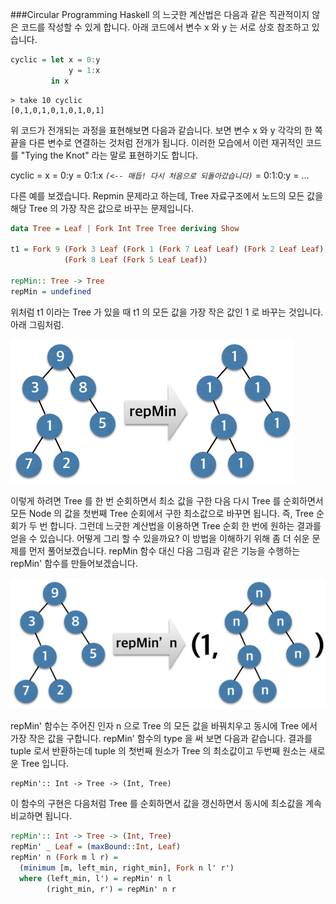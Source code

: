 ###Circular Programming
Haskell 의 느긋한 계산법은 다음과 같은 직관적이지 않은 코드를 작성할 수 있게 합니다. 아래 코드에서 변수 x 와 y 는 서로 상호 참조하고 있습니다.
```haskell
cyclic = let x = 0:y
             y = 1:x
         in x
```

    > take 10 cyclic
    [0,1,0,1,0,1,0,1,0,1]

위 코드가 전개되는 과정을 표현해보면 다음과 같습니다. 보면 변수 x 와 y 각각의 한 쪽 끝을 다른 변수로 연결하는 것처럼 전개가 됩니다. 이러한 모습에서 이런 재귀적인 코드를 "Tying the Knot" 라는 말로 표현하기도 합니다.

cyclic = x = 0:y = 0:1:x *`(<-- 매듭! 다시 처음으로 되돌아갔습니다)`* = 0:1:0:y = ...

다른 예를 보겠습니다. Repmin 문제라고 하는데, Tree 자료구조에서 노드의 모든 값을 해당 Tree 의 가장 작은 값으로 바꾸는 문제입니다.

```haskell
data Tree = Leaf | Fork Int Tree Tree deriving Show

t1 = Fork 9 (Fork 3 Leaf (Fork 1 (Fork 7 Leaf Leaf) (Fork 2 Leaf Leaf)))
            (Fork 8 Leaf (Fork 5 Leaf Leaf))

repMin:: Tree -> Tree
repMin = undefined
```
위처럼 t1 이라는 Tree 가 있을 때 t1 의 모든 값을 가장 작은 값인 1 로 바꾸는 것입니다. 아래 그림처럼.

<img src="repmin.png">

이렇게 하려면 Tree 를 한 번 순회하면서 최소 값을 구한 다음 다시 Tree 를 순회하면서 모든 Node 의 값을 첫번째 Tree 순회에서 구한 최소값으로 바꾸면 됩니다. 즉, Tree 순회가 두 번 합니다. 그런데 느긋한 계산법을 이용하면 Tree 순회 한 번에 원하는 결과를 얻을 수 있습니다. 어떻게 그리 할 수 있을까요? 이 방법을 이해하기 위해 좀 더 쉬운 문제를 먼저 풀어보겠습니다. repMin 함수 대신 다음 그림과 같은 기능을 수행하는 repMin' 함수를 만들어보겠습니다.

<img src="repmin-prime.png">

repMin' 함수는 주어진 인자 n 으로 Tree 의 모든 값을 바꿔치우고 동시에 Tree 에서 가장 작은 값을 구합니다. repMin' 함수의 type 을 써 보면 다음과 같습니다. 결과를 tuple 로서 반환하는데 tuple 의 첫번째 원소가 Tree 의 최소값이고 두번째 원소는 새로운 Tree 입니다.

    repMin':: Int -> Tree -> (Int, Tree)

이 함수의 구현은 다음처럼 Tree 를 순회하면서 값을 갱신하면서 동시에 최소값을 계속 비교하면 됩니다.
```haskell
repMin':: Int -> Tree -> (Int, Tree)
repMin' _ Leaf = (maxBound::Int, Leaf)
repMin' n (Fork m l r) =
  (minimum [m, left_min, right_min], Fork n l' r')
  where (left_min, l') = repMin' n l
        (right_min, r') = repMin' n r
```

